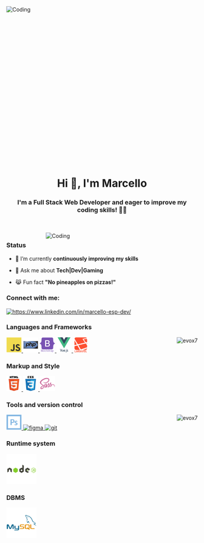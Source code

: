 <img align="right" src="https://developers.giphy.com/branch/master/static/why_4-dbf60f160acb0c6f22c6260bd3a8c6b5.gif" width="100%" height="450" alt="Coding">
<br>
<h1 align="center">Hi 🤖, I'm Marcello</h1>
<h3 align="center">I'm a Full Stack Web Developer and eager to improve my coding skills! 👩‍💻</h3>
<br>
<br>
<img align="right" src="https://i.pinimg.com/originals/69/20/fc/6920fc266ea0a8bfbb02561dfdd18f1c.png" width="400" alt="Coding">
<h3 align="left">Status</h3>

- 🚀  I’m currently **continuously improving my skills**

- 💬 Ask me about **Tech|Dev|Gaming**

- 😹 Fun fact **"No pineapples on pizzas!"**

<h3 align="left">Connect with me:</h3>
<p align="left">
<a href="https://linkedin.com/in/https://www.linkedin.com/in/marcello-esp-dev/" target="blank"><img align="center" src="https://raw.githubusercontent.com/rahuldkjain/github-profile-readme-generator/master/src/images/icons/Social/linked-in-alt.svg" alt="https://www.linkedin.com/in/marcello-esp-dev/" height="30" width="40" /></a>
</p>


<h3 align="left">Languages and Frameworks</h3>
<p align="left"> 
<a href="https://developer.mozilla.org/en-US/docs/Web/JavaScript" target="_blank" rel="noreferrer"> <img src="https://raw.githubusercontent.com/devicons/devicon/master/icons/javascript/javascript-original.svg" alt="javascript" width="40" height="40"/> </a> 
<a href="https://www.php.net" target="_blank" rel="noreferrer"> <img src="https://raw.githubusercontent.com/devicons/devicon/master/icons/php/php-original.svg" alt="php" width="40" height="40"/> </a> 
<a href="https://getbootstrap.com" target="_blank" rel="noreferrer"> <img src="https://raw.githubusercontent.com/devicons/devicon/master/icons/bootstrap/bootstrap-plain-wordmark.svg" alt="bootstrap" width="40" height="40"/> </a> 
<a href="https://vuejs.org/" target="_blank" rel="noreferrer"> <img src="https://raw.githubusercontent.com/devicons/devicon/master/icons/vuejs/vuejs-original-wordmark.svg" alt="vuejs" width="40" height="40"/> </a> 
<a href="https://laravel.com/" target="_blank" rel="noreferrer"> <img src="https://raw.githubusercontent.com/devicons/devicon/master/icons/laravel/laravel-plain-wordmark.svg" alt="laravel" width="40" height="40"/> </a> 

<img align="right" src="https://github-readme-stats.vercel.app/api/top-langs?username=evox7&show_icons=true&locale=en&layout=compact" alt="evox7"/>

<h3 align="left">Markup and Style</h3>
<a href="https://www.w3.org/html/" target="_blank" rel="noreferrer"> <img src="https://raw.githubusercontent.com/devicons/devicon/master/icons/html5/html5-original-wordmark.svg" alt="html5" width="40" height="40"/> </a>
<a href="https://www.w3schools.com/css/" target="_blank" rel="noreferrer"> <img src="https://raw.githubusercontent.com/devicons/devicon/master/icons/css3/css3-original-wordmark.svg" alt="css3" width="40" height="40"/> </a>
<a href="https://sass-lang.com" target="_blank" rel="noreferrer"> <img src="https://raw.githubusercontent.com/devicons/devicon/master/icons/sass/sass-original.svg" alt="sass" width="40" height="40"/> </a> 




<h3 align="left">Tools and version control</h3>
<a href="https://www.photoshop.com/en" target="_blank" rel="noreferrer"> <img src="https://raw.githubusercontent.com/devicons/devicon/master/icons/photoshop/photoshop-line.svg" alt="photoshop" width="40" height="40"/> </a> 
<a href="https://www.figma.com/" target="_blank" rel="noreferrer"> <img src="https://www.vectorlogo.zone/logos/figma/figma-icon.svg" alt="figma" width="40" height="40"/> </a> 
<a href="https://git-scm.com/" target="_blank" rel="noreferrer"> <img src="https://www.vectorlogo.zone/logos/git-scm/git-scm-icon.svg" alt="git" width="40" height="40"/> </a> 
<img align="right" src="https://github-readme-stats.vercel.app/api?username=evox7&show_icons=true&locale=en" alt="evox7" />


<h3 align="left">Runtime system</h3>
<a href="https://nodejs.org" target="_blank" rel="noreferrer"> <img src="https://raw.githubusercontent.com/devicons/devicon/master/icons/nodejs/nodejs-original-wordmark.svg" alt="nodejs" width="80" height="80"/> </a> 

<h3 align="left">DBMS</h3>
<a href="https://www.mysql.com/" target="_blank" rel="noreferrer"> <img src="https://raw.githubusercontent.com/devicons/devicon/master/icons/mysql/mysql-original-wordmark.svg" alt="mysql" width="80" height="80"/> </a> 
</p>





